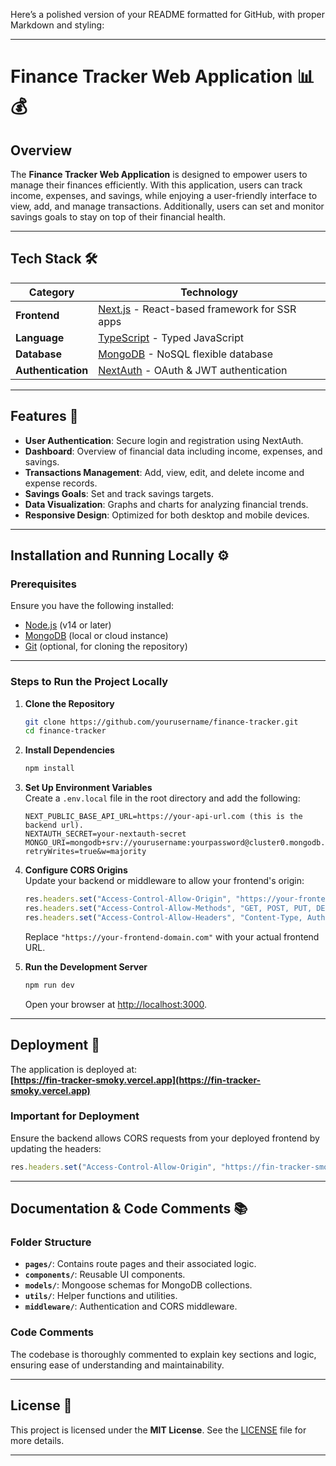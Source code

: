 Here’s a polished version of your README formatted for GitHub, with proper Markdown and styling:

---

# Finance Tracker Web Application 📊💰

## Overview  
The **Finance Tracker Web Application** is designed to empower users to manage their finances efficiently. With this application, users can track income, expenses, and savings, while enjoying a user-friendly interface to view, add, and manage transactions. Additionally, users can set and monitor savings goals to stay on top of their financial health.

---

## Tech Stack 🛠️  

| **Category**        | **Technology**                                                      |
|----------------------|--------------------------------------------------------------------|
| **Frontend**         | [Next.js](https://nextjs.org/) - React-based framework for SSR apps |
| **Language**         | [TypeScript](https://www.typescriptlang.org/) - Typed JavaScript   |
| **Database**         | [MongoDB](https://www.mongodb.com/) - NoSQL flexible database      |
| **Authentication**   | [NextAuth](https://next-auth.js.org/) - OAuth & JWT authentication |

---

## Features 🚀  
- **User Authentication**: Secure login and registration using NextAuth.  
- **Dashboard**: Overview of financial data including income, expenses, and savings.  
- **Transactions Management**: Add, view, edit, and delete income and expense records.  
- **Savings Goals**: Set and track savings targets.  
- **Data Visualization**: Graphs and charts for analyzing financial trends.  
- **Responsive Design**: Optimized for both desktop and mobile devices.  

---

## Installation and Running Locally ⚙️  

### Prerequisites  
Ensure you have the following installed:  
- [Node.js](https://nodejs.org/) (v14 or later)  
- [MongoDB](https://www.mongodb.com/try/download/community) (local or cloud instance)  
- [Git](https://git-scm.com/) (optional, for cloning the repository)  

---

### Steps to Run the Project Locally  

1. **Clone the Repository**  
   ```bash
   git clone https://github.com/yourusername/finance-tracker.git
   cd finance-tracker
   ```

2. **Install Dependencies**  
   ```bash
   npm install
   ```

3. **Set Up Environment Variables**  
   Create a `.env.local` file in the root directory and add the following:  
   ```env
   NEXT_PUBLIC_BASE_API_URL=https://your-api-url.com (this is the backend url).
   NEXTAUTH_SECRET=your-nextauth-secret
   MONGO_URI=mongodb+srv://yourusername:yourpassword@cluster0.mongodb.net/FinanceTracker?retryWrites=true&w=majority
   ```

4. **Configure CORS Origins**  
   Update your backend or middleware to allow your frontend's origin:  
   ```javascript
   res.headers.set("Access-Control-Allow-Origin", "https://your-frontend-domain.com");
   res.headers.set("Access-Control-Allow-Methods", "GET, POST, PUT, DELETE, OPTIONS");
   res.headers.set("Access-Control-Allow-Headers", "Content-Type, Authorization");
   ```  
   Replace `"https://your-frontend-domain.com"` with your actual frontend URL.

5. **Run the Development Server**  
   ```bash
   npm run dev
   ```  
   Open your browser at [http://localhost:3000](http://localhost:3000).

---

## Deployment 🚀  
The application is deployed at:  
**[https://fin-tracker-smoky.vercel.app](https://fin-tracker-smoky.vercel.app)**  

### Important for Deployment  
Ensure the backend allows CORS requests from your deployed frontend by updating the headers:  
```javascript
res.headers.set("Access-Control-Allow-Origin", "https://fin-tracker-smoky.vercel.app");
```

---

## Documentation & Code Comments 📚  

### Folder Structure  
- **`pages/`**: Contains route pages and their associated logic.  
- **`components/`**: Reusable UI components.  
- **`models/`**: Mongoose schemas for MongoDB collections.  
- **`utils/`**: Helper functions and utilities.  
- **`middleware/`**: Authentication and CORS middleware.  

### Code Comments  
The codebase is thoroughly commented to explain key sections and logic, ensuring ease of understanding and maintainability.

---

## License 📝  
This project is licensed under the **MIT License**. See the [LICENSE](./LICENSE) file for more details.

---


